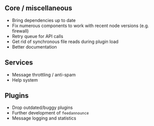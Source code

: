 ## Core / miscellaneous

* Bring dependencies up to date
* Fix numerous components to work with recent node versions (e.g. firewall)
* Retry queue for API calls
* Get rid of synchronous file reads during plugin load
* Better documentation

## Services

* Message throttling / anti-spam
* Help system

## Plugins

* Drop outdated/buggy plugins
* Further development of `feedannounce`
* Message logging and statistics
